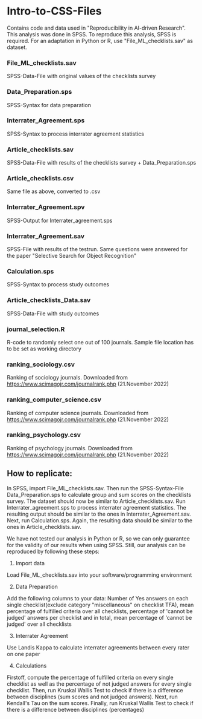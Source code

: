 # Intro-to-CSS-Files
Contains code and data used in "Reproducibility in AI-driven Research". This analysis was done in SPSS. To reproduce this analysis, SPSS is required. For an adaptation in Python or R, use "File_ML_checklists.sav" as dataset. 


### File_ML_checklists.sav
SPSS-Data-File with original values of the checklists survey

### Data_Preparation.sps
SPSS-Syntax for data preparation 

### Interrater_Agreement.sps
SPSS-Syntax to process interrater agreement statistics 

### Article_checklists.sav
SPSS-Data-File with results of the checklists survey + Data_Preparation.sps

### Article_checklists.csv
Same file as above, converted to .csv

### Interrater_Agreement.spv
SPSS-Output for Interrater_agreement.sps

### Interrater_Agreement.sav
SPSS-File with results of the testrun. Same questions were answered for the paper "Selective Search for Object Recognition" 

### Calculation.sps
SPSS-Syntax to process study outcomes

### Article_checklists_Data.sav
SPSS-Data-File with study outcomes

### journal_selection.R 
R-code to randomly select one out of 100 journals. Sample file location has to be set as working directory

### ranking_sociology.csv
Ranking of sociology journals. Downloaded from https://www.scimagojr.com/journalrank.php (21.November 2022)

### ranking_computer_science.csv
Ranking of computer science journals. Downloaded from https://www.scimagojr.com/journalrank.php (21.November 2022)

### ranking_psychology.csv
Ranking of psychology journals. Downloaded from https://www.scimagojr.com/journalrank.php (21.November 2022)

## How to replicate:

In SPSS, import File_ML_checklists.sav. Then run the SPSS-Syntax-File Data_Preparation.sps to calculate group and sum scores on the checklists survey. The dataset should now be similar to Article_checklists.sav. Run Interrater_agreement.sps to process interrater agreement statistics. The resulting output should be similar to the ones in Interrater_Agreement.sav. Next, run Calculation.sps. Again, the resulting data should be similar to the ones in Article_checklists.sav.

We have not tested our analysis in Python or R, so we can only guarantee for the validity of our results when using SPSS. Still, our analysis can be reproduced by following these steps:

1. Import data

Load File_ML_checklists.sav into your software/programming environment

2. Data Preparation

Add the following columns to your data: Number of Yes answers on each single checklist(exclude category "miscellaneous" on checklist TFA), 
mean percentage of fulfilled criteria over all checklists, percentage of 'cannot be judged' answers per checklist and in total, mean percentage of 'cannot be judged' over all checklists

3. Interrater Agreement

Use Landis Kappa to calculate interrater agreements between every rater on one paper 

4. Calculations

Firstoff, compute the percentage of fulfilled criteria on every single checklist as well as the percentage of not judged answers for every single checklist. Then, run Kruskal Wallis Test to check if there is a difference between disciplines (sum scores and not judged answers). Next, run Kendall's Tau on the sum scores. Finally, run Kruskal Wallis Test to check if there is a difference between disciplines (percentages) 




